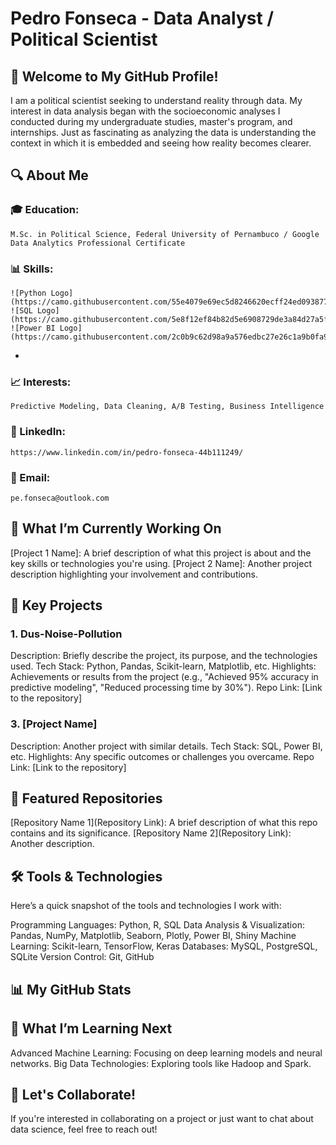 # Pedro Fonseca - Data Analyst / Political Scientist 

## 👋 Welcome to My GitHub Profile!

I am a political scientist seeking to understand reality through data. My interest in data analysis began with the socioeconomic analyses I conducted during my undergraduate studies, master's program, and internships. Just as fascinating as analyzing the data is understanding the context in which it is embedded and seeing how reality becomes clearer.

## 🔍 About Me
### 🎓 Education: 
    M.Sc. in Political Science, Federal University of Pernambuco / Google Data Analytics Professional Certificate
    
###  📊 Skills: 
    ![Python Logo](https://camo.githubusercontent.com/55e4079e69ec5d8246620ecff24ed093877ab0f9011e71d8dec0a2c460c886ab/68747470733a2f2f696d672e736869656c64732e696f2f62616467652f507974686f6e2d3337373641423f7374796c653d666f722d7468652d6261646765266c6f676f3d707974686f6e266c6f676f436f6c6f723d7768697465)
    ![SQL Logo](https://camo.githubusercontent.com/5e8f12ef84b82d5e6908729de3a84d27a5f34d4fbb3259d72ae37be04b00b77e/68747470733a2f2f696d672e736869656c64732e696f2f62616467652f53514c2d3030303030302e7376673f7374796c653d666f722d7468652d6261646765266c6f676f3d53514c266c6f676f436f6c6f723d7768697465) 
    ![Power BI Logo](https://camo.githubusercontent.com/2c0b9c62d98a9a576edbc27e26c1a9b0fa9b89b1776e9d5a63c7efb16efc2280/68747470733a2f2f696d672e736869656c64732e696f2f62616467652f506f7765722d626920323032332e7376673f7374796c653d666f722d7468652d6261646765266c6f676f3d506f7765722d42692032303233) 
- 
###  📈 Interests: 
    Predictive Modeling, Data Cleaning, A/B Testing, Business Intelligence
    
###  🔗 LinkedIn: 
    https://www.linkedin.com/in/pedro-fonseca-44b111249/
    
###  📧 Email: 
    pe.fonseca@outlook.com

## 💼 What I’m Currently Working On
[Project 1 Name]: A brief description of what this project is about and the key skills or technologies you're using.
[Project 2 Name]: Another project description highlighting your involvement and contributions.

## 🚀 Key Projects
###  1. Dus-Noise-Pollution
Description: Briefly describe the project, its purpose, and the technologies used.
Tech Stack: Python, Pandas, Scikit-learn, Matplotlib, etc.
Highlights: Achievements or results from the project (e.g., "Achieved 95% accuracy in predictive modeling", "Reduced processing time by 30%").
Repo Link: [Link to the repository]

###  3. [Project Name]
Description: Another project with similar details.
Tech Stack: SQL, Power BI, etc.
Highlights: Any specific outcomes or challenges you overcame.
Repo Link: [Link to the repository]

## 🌟 Featured Repositories
[Repository Name 1](Repository Link): A brief description of what this repo contains and its significance.
[Repository Name 2](Repository Link): Another description.

## 🛠️ Tools & Technologies
Here’s a quick snapshot of the tools and technologies I work with:

Programming Languages: Python, R, SQL
Data Analysis & Visualization: Pandas, NumPy, Matplotlib, Seaborn, Plotly, Power BI, Shiny
Machine Learning: Scikit-learn, TensorFlow, Keras
Databases: MySQL, PostgreSQL, SQLite
Version Control: Git, GitHub
## 📊 My GitHub Stats

## 🌱 What I’m Learning Next
Advanced Machine Learning: Focusing on deep learning models and neural networks.
Big Data Technologies: Exploring tools like Hadoop and Spark.

## 👏 Let's Collaborate!
If you're interested in collaborating on a project or just want to chat about data science, feel free to reach out!

<!---
af-pedro/af-pedro is a ✨ special ✨ repository because its `README.md` (this file) appears on your GitHub profile.
You can click the Preview link to take a look at your changes.
--->
